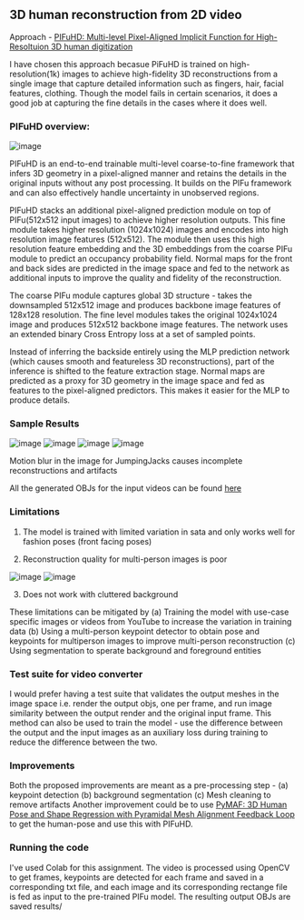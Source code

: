 ## 3D human reconstruction from 2D video

Approach - [PIFuHD: Multi-level Pixel-Aligned Implicit Function for High-Resoltuion 3D human digitization](https://arxiv.org/abs/2004.00452)

I have chosen this approach becasue PiFuHD is trained on high-resolution(1k) images to achieve high-fidelity 3D reconstructions from a single image that capture detailed information such as fingers, hair, facial features, clothing. Though the model fails in certain scenarios, it does a good job at capturing the fine details in the cases where it does well.

### PIFuHD overview:
![image](https://user-images.githubusercontent.com/14092419/149799708-80205899-9542-4135-8bfc-0f20d6cada3f.png)

PIFuHD is an end-to-end trainable multi-level coarse-to-fine framework that infers 3D geometry in a pixel-aligned manner and retains the details in the original inputs without any post processing. It builds on the PIFu framework and can also effectively handle uncertainty in unobserved regions.

PIFuHD stacks an additional pixel-aligned prediction module on top of PIFu(512x512 input images) to achieve higher resolution outputs. This fine module takes higher resolution (1024x1024) images and encodes into high resolution image features (512x512). The module then uses this high resolution feature embedding and the 3D embeddings from the coarse PIFu module to predict an occupancy probability field. Normal maps for the front and back sides are predicted in the image space and fed to the network as additional inputs to improve the quality and fidelity of the reconstruction.

The coarse PIFu module captures global 3D structure - takes the downsampled 512x512 image and produces backbone image features of 128x128 resolution.
The fine level modules takes the original 1024x1024 image and produces 512x512 backbone image features. The network uses an extended binary Cross Entropy loss at a set of sampled points.

Instead of inferring the backside entirely using the MLP prediction network (which causes smooth and featureless 3D reconstructions), part of the inference is shifted to the feature extraction stage. Normal maps are predicted as a proxy for 3D geometry in the image space and fed as features to the pixel-aligned predictors. This makes it easier for the MLP to produce details.

### Sample Results
![image](https://user-images.githubusercontent.com/14092419/149817003-12631698-5f68-4f71-965b-ad79e4d486f3.png) ![image](https://user-images.githubusercontent.com/14092419/149817017-41155b19-5708-4eb0-a7bc-bfe3b8f21f15.png) ![image](https://user-images.githubusercontent.com/14092419/149817453-bde444b0-a1c1-4278-8f1e-c9a208fa62fa.png) ![image](https://user-images.githubusercontent.com/14092419/149817466-afe2108f-8e73-48cb-981a-0f9f2d7e9df6.png)

Motion blur in the image for JumpingJacks causes incomplete reconstructions and artifacts




All the generated OBJs for the input videos can be found [here](https://drive.google.com/drive/folders/11O-LDoiDmVR9TEC0vlGlrQTToo3Ga102?usp=sharing)

### Limitations

1. The model is trained with limited variation in sata and only works well for fashion poses (front facing poses)

2. Reconstruction quality for multi-person images is poor

![image](https://user-images.githubusercontent.com/14092419/149805732-257edaad-1b06-4eae-8524-11c968248087.png) ![image](https://user-images.githubusercontent.com/14092419/149805744-0483e254-4f57-4ef1-a2f2-be8d911a4f54.png)

3. Does not work with cluttered background

These limitations can be mitigated by (a) Training the model with use-case specific images or videos from YouTube to increase the variation in training data
(b) Using a multi-person keypoint detector to obtain pose and keypoints for multiperson images to improve multi-person reconstruction (c) Using segmentation to sperate background and foreground entities

### Test suite for video converter
I would prefer having a test suite that validates the output meshes in the image space i.e. render the output objs, one per frame, and run image similarity between the output render and the original input frame. This method can also be used to train the model - use the difference between the output and the input images as an auxiliary loss during training to reduce the difference between the two.

### Improvements
Both the proposed improvements are meant as a pre-processing step - (a) keypoint detection (b) background segmentation (c) Mesh cleaning to remove artifacts
Another improvement could be to use [PyMAF: 3D Human Pose and Shape Regression with Pyramidal Mesh Alignment Feedback Loop](https://arxiv.org/abs/2103.16507) to get the human-pose and use this with PIFuHD.

### Running the code
I've used Colab for this assignment. The video is processed using OpenCV to get frames, keypoints are detected for each frame and saved in a corresponding txt file, and each image and its corresponding rectange file is fed as input to the pre-trained PIFu model. The resulting output OBJs are saved results/

